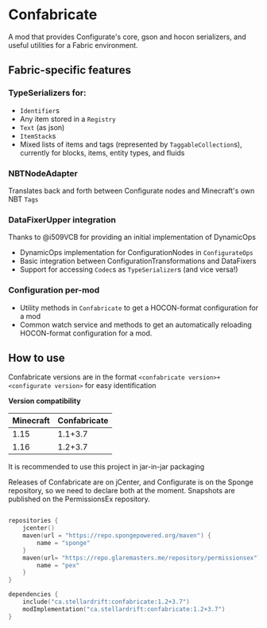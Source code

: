 # Confabricate

A mod that provides Configurate's core, gson and hocon serializers, and useful utilities for a Fabric environment.

## Fabric-specific features

### TypeSerializers for:

- `Identifier`s
- Any item stored in a `Registry`
- `Text` (as json)
- `ItemStack`s
- Mixed lists of items and tags (represented by `TaggableCollection`s), currently for blocks, items, entity types, and fluids

### NBTNodeAdapter

Translates back and forth between Configurate nodes and Minecraft's own NBT `Tags`

### DataFixerUpper integration

Thanks to @i509VCB for providing an initial implementation of DynamicOps

- DynamicOps implementation for ConfigurationNodes in `ConfigurateOps`
- Basic integration between ConfigurationTransformations and DataFixers
- Support for accessing `Codec`s as `TypeSerializer`s (and vice versa!)

### Configuration per-mod

- Utility methods in `Confabricate` to get a HOCON-format configuration for a mod
- Common watch service and methods to get an automatically reloading HOCON-format configuration for a mod.

## How to use

Confabricate versions are in the format `<confabricate version>+<configurate version>` for easy identification

**Version compatibility**

Minecraft | Confabricate
--------- | ------------------
1.15      | 1.1+3.7
1.16      | 1.2+3.7

It is recommended to use this project in jar-in-jar packaging

Releases of Confabricate are on jCenter, and Configurate is on the Sponge repository, so we need to declare both at the moment. Snapshots are published on the PermissionsEx repository.

```kotlin

repositories {
    jcenter()
    maven(url = "https://repo.spongepowered.org/maven") {
        name = "sponge"
    }
    maven(url= "https://repo.glaremasters.me/repository/permissionsex") {
        name = "pex"
    }
}

dependencies {
    include("ca.stellardrift:confabricate:1.2+3.7")
    modImplementation("ca.stellardrift:confabricate:1.2+3.7")
}
```


